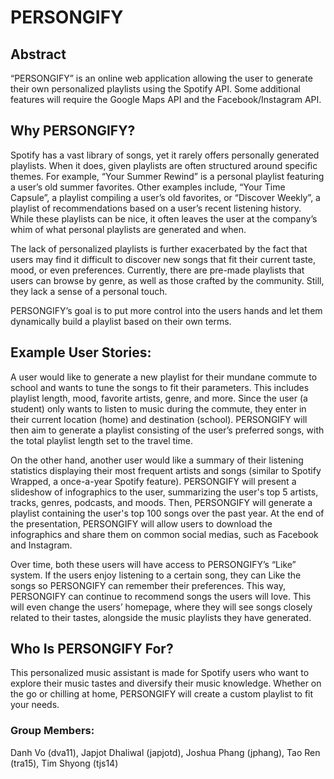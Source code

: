 # PERSONGIFY

## Abstract

“PERSONGIFY” is an online web application allowing the user to generate their own personalized playlists using the Spotify API. Some additional features will require the Google Maps API and the Facebook/Instagram API.

## Why PERSONGIFY?

Spotify has a vast library of songs, yet it rarely offers personally generated playlists. When it does, given playlists are often structured around specific themes. For example, “Your Summer Rewind” is a personal playlist featuring a user’s old summer favorites. Other examples include, “Your Time Capsule”, a playlist compiling a user’s old favorites, or “Discover Weekly”, a playlist of recommendations based on a user’s recent listening history. While these playlists can be nice, it often leaves the user at the company’s whim of what personal playlists are generated and when.

The lack of personalized playlists is further exacerbated by the fact that users may find it difficult to discover new songs that fit their current taste, mood, or even preferences. Currently, there are pre-made playlists that users can browse by genre, as well as those crafted by the community. Still, they lack a sense of a personal touch.

PERSONGIFY’s goal is to put more control into the users hands and let them dynamically build a playlist based on their own terms.

## Example User Stories:

A user would like to generate a new playlist for their mundane commute to school and wants to tune the songs to fit their parameters. This includes playlist length, mood, favorite artists, genre, and more. Since the user (a student) only wants to listen to music during the commute, they enter in their current location (home) and destination (school). PERSONGIFY will then aim to generate a playlist consisting of the user’s preferred songs, with the total playlist length set to the travel time.

On the other hand, another user would like a summary of their listening statistics displaying their most frequent artists and songs (similar to Spotify Wrapped, a once-a-year Spotify feature). PERSONGIFY will present a slideshow of infographics to the user, summarizing the user's top 5 artists, tracks, genres, podcasts, and moods. Then, PERSONGIFY will generate a playlist containing the user's top 100 songs over the past year. At the end of the presentation, PERSONGIFY will allow users to download the infographics and share them on common social medias, such as Facebook and Instagram.

Over time, both these users will have access to PERSONGIFY’s “Like” system. If the users enjoy listening to a certain song, they can Like the songs so PERSONGIFY can remember their preferences. This way, PERSONGIFY can continue to recommend songs the users will love. This will even change the users’ homepage, where they will see songs closely related to their tastes, alongside the music playlists they have generated.

## Who Is PERSONGIFY For?

This personalized music assistant is made for Spotify users who want to explore their music tastes and diversify their music knowledge. Whether on the go or chilling at home, PERSONGIFY will create a custom playlist to fit your needs.

### Group Members:
Danh Vo (dva11), Japjot Dhaliwal (japjotd), Joshua Phang (jphang), Tao Ren (tra15), Tim Shyong (tjs14)
